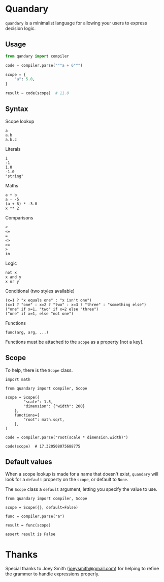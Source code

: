 # Quandary

`quandary` is a minimalist language for allowing your users to express decision logic.

## Usage

```py
from qandary import compiler

code = compiler.parse("""a + 6""")

scope = {
    "a": 5.0,
}

result = code(scope)  # 11.0
```

## Syntax

Scope lookup

    a
    a.b
    a.b.c

Literals

    1
    -1
    1.0
    -1.0
    "string"

Maths

    a + b
    a - -5
    (a + 6) * -3.0
    x ** 2

Comparisons

    <
    <=
    =
    <>
    >=
    >
    in

Logic

    not x
    x and y
    x or y

Conditional (two styles available)

    (x=1 ? "x equals one" : "x isn't one")
    (x=1 ? "one" : x=2 ? "two" : x=3 ? "three" : "something else")
    ("one" if x=1, "two" if x=2 else "three")
    ("one" if x=1, else "not one")

Functions

    func(arg, arg, ...)

Functions must be attached to the `scope` as a property [not a key].

## Scope

To help, there is the `Scope` class.

    import math

    from quandary import compiler, Scope

    scope = Scope({
            "scale": 1.5,
            "dimension": {"width": 200}
        },
        functions={
            "root": math.sqrt,
        },
    )

    code = compiler.parse("root(scale * dimension.width)")

    code(scope)  # 17.320508075688775

## Default values

When a scope lookup is made for a name that doesn't exist, `quandary` will look
for a `default` property on the `scope`, or default to `None`.

The `Scope` class a `default` argument, letting you specify the value to use.

    from quandary import compiler, Scope

    scope = Scope({}, default=False)

    func = compiler.parse("a")

    result = func(scope)

    assert result is False


# Thanks

Special thanks to Joey Smith (joeysmith@gmail.com) for helping to refine the
grammer to handle expressions properly.

